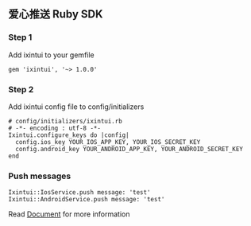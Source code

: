 ## 爱心推送 Ruby SDK


### Step 1

Add ixintui to your gemfile

```
gem 'ixintui', '~> 1.0.0'
```

### Step 2

Add ixintui config file to config/initializers

```
# config/initializers/ixintui.rb
# -*- encoding : utf-8 -*-
Ixintui.configure_keys do |config|
  config.ios_key YOUR_IOS_APP_KEY, YOUR_IOS_SECRET_KEY
  config.android_key YOUR_ANDROID_APP_KEY, YOUR_ANDROID_SECRET_KEY
end
```

### Push messages
```
Ixintui::IosService.push message: 'test'
Ixintui::AndroidService.push message: 'test'
```

Read [Document](http://www.ixintui.com/ddoc/doclist.php?f=3) for more information
